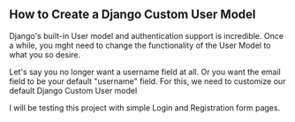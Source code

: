 ## How to Create a Django Custom User Model 

Django's built-in User model and authentication support is incredible. Once a while, you mght need to change the functionality of the User Model to what you so desire. 

Let's say you no longer want a username field at all. Or you want the email field to be your default "username" field. For this, we need to customize our default Django Custom User model

I will be testing this project with simple Login and Registration form pages.